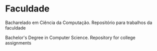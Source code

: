 # Faculdade
Bacharelado em Ciência da Computação.
Repositório para trabalhos da faculdade

Bachelor's Degree in Computer Science.
Repository for college assignments
